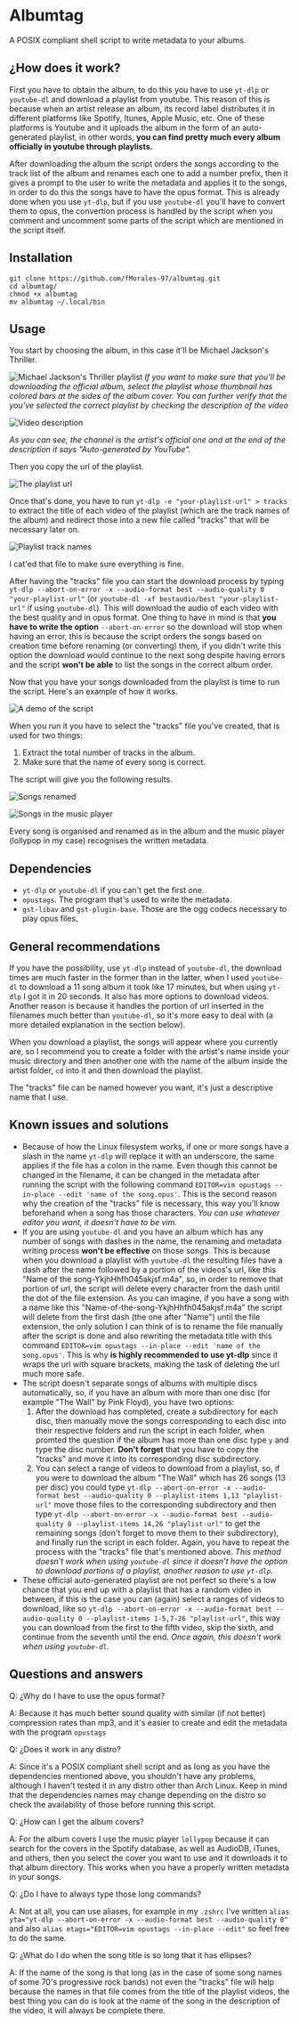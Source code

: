 # Albumtag
A POSIX compliant shell script to write metadata to your albums.

## ¿How does it work?
First you have to obtain the album, to do this you have to use `yt-dlp` or `youtube-dl` and download a playlist from youtube. This reason of this is because when an artist release an album, its record label distributes it in different platforms like Spotify, Itunes, Apple Music, etc. One of these platforms is Youtube and it uploads the album in the form of an auto-generated playlist, in other words, **you can find pretty much every album officially in youtube through playlists.**

After downloading the album the script orders the songs according to the track list of the album and renames each one to add a number prefix, then it gives a prompt to the user to write the metadata and applies it to the songs, in order to do this the songs have to have the opus format. This is already done when you use `yt-dlp`, but if you use `youtube-dl` you'll have to convert them to opus, the convertion process is handled by the script when you comment and uncomment some parts of the script which are mentioned in the script itself.

## Installation
```
git clone https://github.com/fMorales-97/albumtag.git
cd albumtag/
chmod +x albumtag
mv albumtag ~/.local/bin
```
## Usage
You start by choosing the album, in this case it'll be Michael Jackson's Thriller.

![Michael Jackson's Thriller playlist](img/playlist-selected.png)
*If you want to make sure that you'll be downloading the official album, select the playlist whose thumbnail has colored bars at the sides of the album cover. You can further verify that the you've selected the correct playlist by checking the description of the video*

![Video description](img/playlist-description.png)

*As you can see, the channel is the artist's official one and at the end of the description it says "Auto-generated by YouTube".*

Then you copy the url of the playlist.

![The playlist url](img/playlist-url.png)

Once that's done, you have to run `yt-dlp -e "your-playlist-url" > tracks` to extract the title of each video of the playlist (which are the track names of the album) and redirect those into a new file called "tracks" that will be necessary later on.

![Playlist track names](img/playlist-tracks.png)

I cat'ed that file to make sure everything is fine.

After having the "tracks" file you can start the download process by typing `yt-dlp --abort-on-error -x --audio-format best --audio-quality 0 "your-playlist-url"` (or `youtube-dl -xf bestaudio/best "your-playlist-url"` if using `youtube-dl`). This will download the audio of each video with the best quality and in opus format. One thing to have in mind is that **you have to write the option** `--abort-on-error` so the download will stop when having an error, this is because the script orders the songs based on creation time before renaming (or converting) them, if you didn't write this option the download would continue to the next song despite having errors and the script **won't be able** to list the songs in the correct album order.

Now that you have your songs downloaded from the playlist is time to run the script. Here's an example of how it works.

![A demo of the script](img/demo.gif)

When you run it you have to select the "tracks" file you've created, that is used for two things:

1. Extract the total number of tracks in the album.
2. Make sure that the name of every song is correct.

The script will give you the following results.

![Songs renamed](img/album-songs.png)

![Songs in the music player](img/album-in-player.png)

Every song is organised and renamed as in the album and the music player (lollypop in my case) recognises the written metadata.

## Dependencies
* `yt-dlp` or `youtube-dl` if you can't get the first one.
* `opustags`. The program that's used to write the metadata.
* `gst-libav` and `gst-plugin-base`. Those are the ogg codecs necessary to play opus files.

## General recommendations
If you have the possibility, use `yt-dlp` instead of `youtube-dl`, the download times are much faster in the former than in the latter, when I used `youtube-dl` to download a 11 song album it took like 17 minutes, but when using `yt-dlp` I got it in 20 seconds. It also has more options to download videos. Another reason is because it handles the portion of url inserted in the filenames much better than `youtube-dl`, so it's more easy to deal with (a more detailed explanation in the section below).

When you download a playlist, the songs will appear where you currently are, so I recommend you to create a folder with the artist's name inside your music directory and then another one with the name of the album inside the artist folder, `cd` into it and then download the playlist.

The "tracks" file can be named however you want, it's just a descriptive name that I use.

## Known issues and solutions
* Because of how the Linux filesystem works, if one or more songs have a slash in the name `yt-dlp` will replace it with an underscore, the same applies if the file has a colon in the name. Even though this cannot be changed in the filename, it can be changed in the metadata after running the script with the following command `EDITOR=vim opustags --in-place --edit 'name of the song.opus'`. This is the second reason why the creation of the "tracks" file is necessary, this way you'll know beforehand when a song has those characters. *You can use whatever editor you want, it doesn't have to be vim.*
* If you are using `youtube-dl` and you have an album which has any number of songs with dashes in the name, the renaming and metadata writing process **won't be effective** on those songs. This is because when you download a playlist with `youtube-dl` the resulting files have a dash after the name followed by a portion of the videos's url, like this "Name of the song-YkjhHhfh045akjsf.m4a", so, in order to remove that portion of url, the script will delete every character from the dash until the dot of the file extension. As you can imagine, if you have a song with a name like this "Name-of-the-song-YkjhHhfh045akjsf.m4a" the script will delete from the first dash (the one after "Name") until the file extension, the only solution I can think of is to rename the file manually after the script is done and also rewriting the metadata title with this command `EDITOR=vim opustags --in-place --edit 'name of the song.opus'`. This is why **is highly recommended to use yt-dlp** since it wraps the url with square brackets, making the task of deleting the url much more safe.
* The script doesn't separate songs of albums with multiple discs automatically, so, if you have an album with more than one disc (for example "The Wall" by Pink Floyd), you have two options:
  1. After the download has completed, create a subdirectory for each disc, then manually move the songs corresponding to each disc into their respective folders and run the script in each folder, when promted the question if the album has more than one disc type `y` and type the disc number. **Don't forget** that you have to copy the "tracks" and move it into its corresponding disc subdirectory.
  2. You can select a range of videos to download from a playlist, so, if you were to download the album "The Wall" which has 26 songs (13 per disc) you could type `yt-dlp --abort-on-error -x --audio-format best --audio-quality 0 --playlist-items 1,13 "playlist-url"` move those files to the corresponding subdirectory and then type `yt-dlp --abort-on-error -x --audio-format best --audio-quality 0 --playlist-items 14,26 "playlist-url"` to get the remaining songs (don't forget to move them to their subdirectory), and finally run the script in each folder. Again, you have to repeat the process with the "tracks" file that's mentioned above. *This method doesn't work when using `youtube-dl` since it doesn't have the option to download portions of a playlist, another reason to use `yt-dlp`.*
* These official auto-generated playlist are not perfect so there's a low chance that you end up with a playlist that has a random video in between, if this is the case you can (again) select a ranges of videos to download, like so `yt-dlp --abort-on-error -x --audio-format best --audio-quality 0 --playlist-items 1-5,7-26 "playlist-url"`, this way you can download from the first to the fifth video, skip the sixth, and continue from the seventh until the end. *Once again, this doesn't work when using `youtube-dl`.*

## Questions and answers
Q: ¿Why do I have to use the opus format?

A: Because it has much better sound quality with similar (if not better) compression rates than mp3, and it's easier to create and edit the metadata with the program `opustags`

Q: ¿Does it work in any distro?

A: Since it's a POSIX compliant shell script and as long as you have the dependencies mentioned above, you shouldn't have any problems, although I haven't tested it in any distro other than Arch Linux. Keep in mind that the dependencies names may change depending on the distro so check the availability of those before running this script.

Q: ¿How can I get the album covers?

A: For the album covers I use the music player `lollypop` because it can search for the covers in the Spotify database, as well as AudioDB, iTunes, and others, then you select the cover you want to use and it downloads it to that album directory. This works when you have a properly written metadata in your songs.

Q: ¿Do I have to always type those long commands?

A: Not at all, you can use aliases, for example in my `.zshrc` I've written `alias yta="yt-dlp --abort-on-error -x --audio-format best --audio-quality 0"` and also `alias etags="EDITOR=vim opustags --in-place --edit"` so feel free to do the same.

Q: ¿What do I do when the song title is so long that it has ellipses?

A: If the name of the song is that long (as in the case of some song names of some 70's progressive rock bands) not even the "tracks" file will help because the names in that file comes from the title of the playlist videos, the best thing you can do is look at the name of the song in the description of the video, it will always be complete there.
